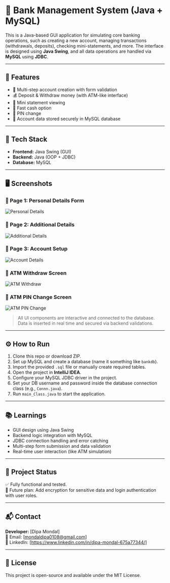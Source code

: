 # 🏦 Bank Management System (Java + MySQL)

This is a Java-based GUI application for simulating core banking operations, such as creating a new account, managing transactions (withdrawals, deposits), checking mini-statements, and more. The interface is designed using **Java Swing**, and all data operations are handled via **MySQL** using **JDBC**.

---

## 📌 Features

- 🔐 Multi-step account creation with form validation
- 💰 Deposit & Withdraw money (with ATM-like interface)
- 🧾 Mini statement viewing
- 🏧 Fast cash option
- 🔁 PIN change
- 📁 Account data stored securely in MySQL database

---

## 🧱 Tech Stack

- **Frontend:** Java Swing (GUI)
- **Backend:** Java (OOP + JDBC)
- **Database:** MySQL

---

## 🖥️ Screenshots

### 🔹 Page 1: Personal Details Form  
![Personal Details](https://github.com/dipa129/BankManagementSystem/blob/main/Screenshot/Screenshot%202025-07-14%20185546.png)

### 🔹 Page 2: Additional Details  
![Additional Details](https://github.com/dipa129/BankManagementSystem/blob/main/Screenshot/Screenshot%202025-07-14%20185614.png)

### 🔹 Page 3: Account Setup  
![Account Details](https://github.com/dipa129/BankManagementSystem/blob/main/Screenshot/Screenshot%202025-07-14%20185638.png)

### 🔹 ATM Withdraw Screen  
![ATM Withdraw](https://github.com/dipa129/BankManagementSystem/blob/main/Screenshot/Screenshot%202025-07-14%20185654.png)

### 🔹 ATM PIN Change Screen  
![ATM PIN Change](https://github.com/dipa129/BankManagementSystem/blob/main/Screenshot/Screenshot%202025-07-14%20185709.png)

> All UI components are interactive and connected to the database. Data is inserted in real time and secured via backend validations.

---

## ⚙️ How to Run

1. Clone this repo or download ZIP.
2. Set up MySQL and create a database (name it something like `bankdb`).
3. Import the provided `.sql` file or manually create required tables.
4. Open the project in **IntelliJ IDEA**.
5. Configure your MySQL JDBC driver in the project.
6. Set your DB username and password inside the database connection class (e.g., `Connn.java`).
7. Run `main_Class.java` to start the application.

---

## 📚 Learnings

- GUI design using Java Swing  
- Backend logic integration with MySQL  
- JDBC connection handling and error catching  
- Multi-step form submission and data validation  
- Real-time user interaction (like ATM simulation)

---

## 📌 Project Status

✅ Fully functional and tested.  
🚀 Future plan: Add encryption for sensitive data and login authentication with user roles.

---

## 📬 Contact

**Developer:** [Dipa Mondal]  
📧 Email: [mondaldipa0108@gmail.com]  
🔗 LinkedIn: [https://www.linkedin.com/in/dipa-mondal-675a77344/]

---

## 📄 License

This project is open-source and available under the MIT License.

